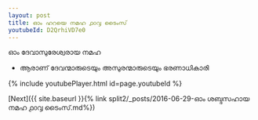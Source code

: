 ```yaml
---
layout: post
title: ഓം ഹറയെ നമഹ ൧൦൮ ടൈംസ്
youtubeId: D2QrhiVD7e0
---
```

 
 
 ഓം ദേവാസുരേശ്വരായ നമഹ 
 
 -  ആരാണ് ദേവന്മാരുടെയും അസുരന്മാരുടെയും ഭരണാധികാരി 
 
  
 
  
 
 
 
 
 
 


{% include youtubePlayer.html id=page.youtubeId %}
 
[Next]({{ site.baseurl }}{% link  split2/_posts/2016-06-29-ഓം ശബ്ദസഹായ നമഹ ൧൦൮ ടൈംസ്.md%})
 
